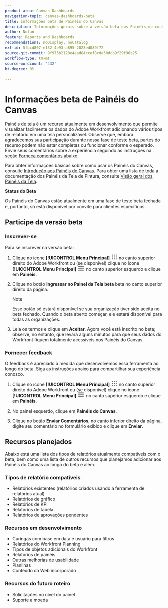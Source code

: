 ```yaml
---
product-area: Canvas Dashboards
navigation-topic: canvas-dashboards-beta
title: Informações beta de Painéis do Canvas
description: Informações gerais sobre a versão beta dos Painéis de controle do Canvas
author: Nolan
feature: Reports and Dashboards
recommendations: noDisplay, noCatalog
exl-id: 5fbcd807-e152-4e93-a895-2028ed089f72
source-git-commit: 9f975b2128e4ead84ccef8cda30dcb9f29f96e25
workflow-type: tm+mt
source-wordcount: '432'
ht-degree: 0%

---
```


# Informações beta de Painéis do Canvas

Painéis de tela é um recurso atualmente em desenvolvimento que permite visualizar facilmente os dados do Adobe Workfront adicionando vários tipos de relatório em uma tela personalizável. Observe que, embora agradecemos sua participação durante nossa fase de teste beta, partes do recurso podem não estar completas ou funcionar conforme o esperado. Envie seus comentários sobre a experiência seguindo as instruções na seção [Forneça comentários](#provide-feedback) abaixo.

Para obter informações básicas sobre como usar os Painéis do Canvas, consulte [Introdução aos Painéis do Canvas](/help/quicksilver/reports-and-dashboards/canvas-dashboards/manage-canvas-dashboards/get-started-canvas-dashboards.md).
Para obter uma lista de toda a documentação dos Painéis da Tela de Pintura, consulte [Visão geral dos Painéis da Tela](/help/quicksilver/reports-and-dashboards/canvas-dashboards/canvas-dashboards-overview.md).

**Status do Beta**

Os Painéis do Canvas estão atualmente em uma fase de teste beta fechada e, portanto, só está disponível por convite para clientes específicos.

## Participe da versão beta

### Inscrever-se

Para se inscrever na versão beta:

1. Clique no ícone **[!UICONTROL Menu Principal]** ![Menu Principal](/help/_includes/assets/main-menu-icon.png) no canto superior direito do Adobe Workfront ou (se disponível) clique no ícone **[!UICONTROL Menu Principal]** ![Menu Principal](/help/_includes/assets/main-menu-icon-left-nav.png) no canto superior esquerdo e clique em **Painéis**.

1. Clique no botão **Ingressar no Painel da Tela beta** beta no canto superior direito da página.

   >[!NOTE]
   >
   >Esse botão só estará disponível se sua organização tiver sido aceita no beta fechado. Quando o beta aberto começar, ele estará disponível para todas as organizações.

1. Leia os termos e clique em **Aceitar**. Agora você está inscrito no beta; observe, no entanto, que levará alguns minutos para que seus dados do Workfront fiquem totalmente acessíveis nos Painéis do Canvas.

### Fornecer feedback

O feedback é apreciado à medida que desenvolvemos essa ferramenta ao longo do beta. Siga as instruções abaixo para compartilhar sua experiência conosco.

1. Clique no ícone **[!UICONTROL Menu Principal]** ![Menu Principal](/help/_includes/assets/main-menu-icon.png) no canto superior direito do Adobe Workfront ou (se disponível) clique no ícone **[!UICONTROL Menu Principal]** ![Menu Principal](/help/_includes/assets/main-menu-icon-left-nav.png) no canto superior esquerdo e clique em **Painéis**.

1. No painel esquerdo, clique em **Painéis do Canvas**.

1. Clique no botão **Enviar Comentários**, no canto inferior direito da página, digite seu comentário no formulário exibido e clique em **Enviar**.

## Recursos planejados

Abaixo está uma lista dos tipos de relatórios atualmente compatíveis com o beta, bem como uma lista de outros recursos que planejamos adicionar aos Painéis do Canvas ao longo do beta e além.

### Tipos de relatório compatíveis

* Relatórios existentes (relatórios criados usando a ferramenta de relatórios atual)
* Relatórios de gráfico
* Relatórios de KPI
* Relatórios de tabela
* Relatórios de aprovações pendentes

### Recursos em desenvolvimento

* Curingas com base em data e usuário para filtros
* Relatórios do Workfront Planning
* Tipos de objetos adicionais do Workfront
* Relatórios de painéis
* Outras melhorias de usabilidade
* Planilhas
* Conteúdo da Web incorporado

### Recursos do futuro roteiro

* Solicitações no nível do painel
* Suporte a moeda
